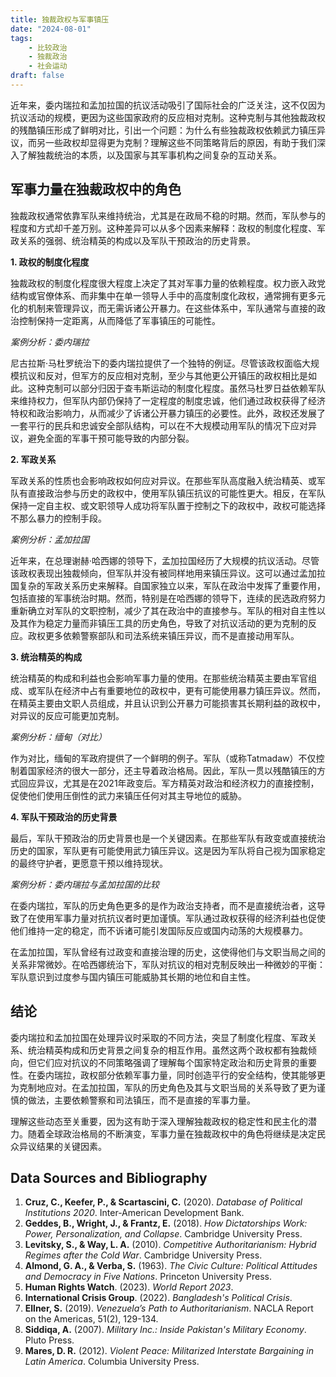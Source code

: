 ```yaml
---
title: 独裁政权与军事镇压
date: "2024-08-01"
tags:
    - 比较政治
    - 独裁政治
    - 社会运动
draft: false
---
```



近年来，委内瑞拉和孟加拉国的抗议活动吸引了国际社会的广泛关注，这不仅因为抗议活动的规模，更因为这些国家政府的反应相对克制。这种克制与其他独裁政权的残酷镇压形成了鲜明对比，引出一个问题：为什么有些独裁政权依赖武力镇压异议，而另一些政权却显得更为克制？理解这些不同策略背后的原因，有助于我们深入了解独裁统治的本质，以及国家与其军事机构之间复杂的互动关系。

## 军事力量在独裁政权中的角色

独裁政权通常依靠军队来维持统治，尤其是在政局不稳的时期。然而，军队参与的程度和方式却千差万别。这种差异可以从多个因素来解释：政权的制度化程度、军政关系的强弱、统治精英的构成以及军队干预政治的历史背景。

**1. 政权的制度化程度**

独裁政权的制度化程度很大程度上决定了其对军事力量的依赖程度。权力嵌入政党结构或官僚体系、而非集中在单一领导人手中的高度制度化政权，通常拥有更多元化的机制来管理异议，而无需诉诸公开暴力。在这些体系中，军队通常与直接的政治控制保持一定距离，从而降低了军事镇压的可能性。

*案例分析：委内瑞拉*

尼古拉斯·马杜罗统治下的委内瑞拉提供了一个独特的例证。尽管该政权面临大规模抗议和反对，但军方的反应相对克制，至少与其他更公开镇压的政权相比是如此。这种克制可以部分归因于查韦斯运动的制度化程度。虽然马杜罗日益依赖军队来维持权力，但军队内部仍保持了一定程度的制度忠诚，他们通过政权获得了经济特权和政治影响力，从而减少了诉诸公开暴力镇压的必要性。此外，政权还发展了一套平行的民兵和忠诚安全部队结构，可以在不大规模动用军队的情况下应对异议，避免全面的军事干预可能导致的内部分裂。

**2. 军政关系**

军政关系的性质也会影响政权如何应对异议。在那些军队高度融入统治精英、或军队有直接政治参与历史的政权中，使用军队镇压抗议的可能性更大。相反，在军队保持一定自主权、或文职领导人成功将军队置于控制之下的政权中，政权可能选择不那么暴力的控制手段。

*案例分析：孟加拉国*

近年来，在总理谢赫·哈西娜的领导下，孟加拉国经历了大规模的抗议活动。尽管该政权表现出独裁倾向，但军队并没有被同样地用来镇压异议。这可以通过孟加拉国复杂的军政关系历史来解释。自国家独立以来，军队在政治中发挥了重要作用，包括直接的军事统治时期。然而，特别是在哈西娜的领导下，连续的民选政府努力重新确立对军队的文职控制，减少了其在政治中的直接参与。军队的相对自主性以及其作为稳定力量而非镇压工具的历史角色，导致了对抗议活动的更为克制的反应。政权更多依赖警察部队和司法系统来镇压异议，而不是直接动用军队。

**3. 统治精英的构成**

统治精英的构成和利益也会影响军事力量的使用。在那些统治精英主要由军官组成、或军队在经济中占有重要地位的政权中，更有可能使用暴力镇压异议。然而，在精英主要由文职人员组成，并且认识到公开暴力可能损害其长期利益的政权中，对异议的反应可能更加克制。

*案例分析：缅甸（对比）*

作为对比，缅甸的军政府提供了一个鲜明的例子。军队（或称Tatmadaw）不仅控制着国家经济的很大一部分，还主导着政治格局。因此，军队一贯以残酷镇压的方式回应异议，尤其是在2021年政变后。军方精英对政治和经济权力的直接控制，促使他们使用压倒性的武力来镇压任何对其主导地位的威胁。

**4. 军队干预政治的历史背景**

最后，军队干预政治的历史背景也是一个关键因素。在那些军队有政变或直接统治历史的国家，军队更有可能使用武力镇压异议。这是因为军队将自己视为国家稳定的最终守护者，更愿意干预以维持现状。

*案例分析：委内瑞拉与孟加拉国的比较*

在委内瑞拉，军队的历史角色更多的是作为政治支持者，而不是直接统治者，这导致了在使用军事力量对抗抗议者时更加谨慎。军队通过政权获得的经济利益也促使他们维持一定的稳定，而不诉诸可能引发国际反应或国内动荡的大规模暴力。

在孟加拉国，军队曾经有过政变和直接治理的历史，这使得他们与文职当局之间的关系非常微妙。在哈西娜统治下，军队对抗议的相对克制反映出一种微妙的平衡：军队意识到过度参与国内镇压可能威胁其长期的地位和自主性。

## 结论

委内瑞拉和孟加拉国在处理异议时采取的不同方法，突显了制度化程度、军政关系、统治精英构成和历史背景之间复杂的相互作用。虽然这两个政权都有独裁倾向，但它们应对抗议的不同策略强调了理解每个国家特定政治和历史背景的重要性。在委内瑞拉，政权部分依赖军事力量，同时创造平行的安全结构，使其能够更为克制地应对。在孟加拉国，军队的历史角色及其与文职当局的关系导致了更为谨慎的做法，主要依赖警察和司法镇压，而不是直接的军事力量。

理解这些动态至关重要，因为这有助于深入理解独裁政权的稳定性和民主化的潜力。随着全球政治格局的不断演变，军事力量在独裁政权中的角色将继续是决定民众异议结果的关键因素。

## Data Sources and Bibliography

1. **Cruz, C., Keefer, P., & Scartascini, C.** (2020). *Database of Political Institutions 2020*. Inter-American Development Bank.  
2. **Geddes, B., Wright, J., & Frantz, E.** (2018). *How Dictatorships Work: Power, Personalization, and Collapse*. Cambridge University Press.  
3. **Levitsky, S., & Way, L. A.** (2010). *Competitive Authoritarianism: Hybrid Regimes after the Cold War*. Cambridge University Press.  
4. **Almond, G. A., & Verba, S.** (1963). *The Civic Culture: Political Attitudes and Democracy in Five Nations*. Princeton University Press.  
5. **Human Rights Watch**. (2023). *World Report 2023*.  
6. **International Crisis Group**. (2022). *Bangladesh's Political Crisis*.  
7. **Ellner, S.** (2019). *Venezuela’s Path to Authoritarianism*. NACLA Report on the Americas, 51(2), 129-134.  
8. **Siddiqa, A.** (2007). *Military Inc.: Inside Pakistan's Military Economy*. Pluto Press.  
9. **Mares, D. R.** (2012). *Violent Peace: Militarized Interstate Bargaining in Latin America*. Columbia University Press.
